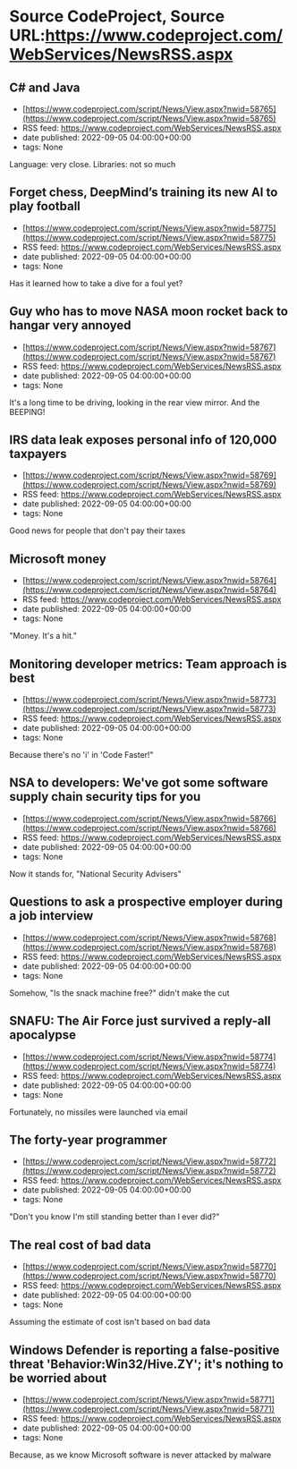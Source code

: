 # Source CodeProject, Source URL:https://www.codeproject.com/WebServices/NewsRSS.aspx

## C# and Java
 - [https://www.codeproject.com/script/News/View.aspx?nwid=58765](https://www.codeproject.com/script/News/View.aspx?nwid=58765)
 - RSS feed: https://www.codeproject.com/WebServices/NewsRSS.aspx
 - date published: 2022-09-05 04:00:00+00:00
 - tags: None

Language: very close. Libraries: not so much

## Forget chess, DeepMind’s training its new AI to play football
 - [https://www.codeproject.com/script/News/View.aspx?nwid=58775](https://www.codeproject.com/script/News/View.aspx?nwid=58775)
 - RSS feed: https://www.codeproject.com/WebServices/NewsRSS.aspx
 - date published: 2022-09-05 04:00:00+00:00
 - tags: None

Has it learned how to take a dive for a foul yet?

## Guy who has to move NASA moon rocket back to hangar very annoyed
 - [https://www.codeproject.com/script/News/View.aspx?nwid=58767](https://www.codeproject.com/script/News/View.aspx?nwid=58767)
 - RSS feed: https://www.codeproject.com/WebServices/NewsRSS.aspx
 - date published: 2022-09-05 04:00:00+00:00
 - tags: None

It's a long time to be driving, looking in the rear view mirror. And the BEEPING!

## IRS data leak exposes personal info of 120,000 taxpayers
 - [https://www.codeproject.com/script/News/View.aspx?nwid=58769](https://www.codeproject.com/script/News/View.aspx?nwid=58769)
 - RSS feed: https://www.codeproject.com/WebServices/NewsRSS.aspx
 - date published: 2022-09-05 04:00:00+00:00
 - tags: None

Good news for people that don't pay their taxes

## Microsoft money
 - [https://www.codeproject.com/script/News/View.aspx?nwid=58764](https://www.codeproject.com/script/News/View.aspx?nwid=58764)
 - RSS feed: https://www.codeproject.com/WebServices/NewsRSS.aspx
 - date published: 2022-09-05 04:00:00+00:00
 - tags: None

"Money. It's a hit."

## Monitoring developer metrics: Team approach is best
 - [https://www.codeproject.com/script/News/View.aspx?nwid=58773](https://www.codeproject.com/script/News/View.aspx?nwid=58773)
 - RSS feed: https://www.codeproject.com/WebServices/NewsRSS.aspx
 - date published: 2022-09-05 04:00:00+00:00
 - tags: None

Because there's no 'i' in 'Code Faster!"

## NSA to developers: We've got some software supply chain security tips for you
 - [https://www.codeproject.com/script/News/View.aspx?nwid=58766](https://www.codeproject.com/script/News/View.aspx?nwid=58766)
 - RSS feed: https://www.codeproject.com/WebServices/NewsRSS.aspx
 - date published: 2022-09-05 04:00:00+00:00
 - tags: None

Now it stands for, "National Security Advisers"

## Questions to ask a prospective employer during a job interview
 - [https://www.codeproject.com/script/News/View.aspx?nwid=58768](https://www.codeproject.com/script/News/View.aspx?nwid=58768)
 - RSS feed: https://www.codeproject.com/WebServices/NewsRSS.aspx
 - date published: 2022-09-05 04:00:00+00:00
 - tags: None

Somehow, "Is the snack machine free?" didn't make the cut

## SNAFU: The Air Force just survived a reply-all apocalypse
 - [https://www.codeproject.com/script/News/View.aspx?nwid=58774](https://www.codeproject.com/script/News/View.aspx?nwid=58774)
 - RSS feed: https://www.codeproject.com/WebServices/NewsRSS.aspx
 - date published: 2022-09-05 04:00:00+00:00
 - tags: None

Fortunately, no missiles were launched via email

## The forty-year programmer
 - [https://www.codeproject.com/script/News/View.aspx?nwid=58772](https://www.codeproject.com/script/News/View.aspx?nwid=58772)
 - RSS feed: https://www.codeproject.com/WebServices/NewsRSS.aspx
 - date published: 2022-09-05 04:00:00+00:00
 - tags: None

"Don't you know I'm still standing better than I ever did?"

## The real cost of bad data
 - [https://www.codeproject.com/script/News/View.aspx?nwid=58770](https://www.codeproject.com/script/News/View.aspx?nwid=58770)
 - RSS feed: https://www.codeproject.com/WebServices/NewsRSS.aspx
 - date published: 2022-09-05 04:00:00+00:00
 - tags: None

Assuming the estimate of cost isn't based on bad data

## Windows Defender is reporting a false-positive threat 'Behavior:Win32/Hive.ZY'; it's nothing to be worried about
 - [https://www.codeproject.com/script/News/View.aspx?nwid=58771](https://www.codeproject.com/script/News/View.aspx?nwid=58771)
 - RSS feed: https://www.codeproject.com/WebServices/NewsRSS.aspx
 - date published: 2022-09-05 04:00:00+00:00
 - tags: None

Because, as we know Microsoft software is never attacked by malware
